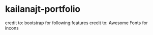 # kailanajt-portfolio
credit to: bootstrap for following features
credit to: Awesome Fonts for incons